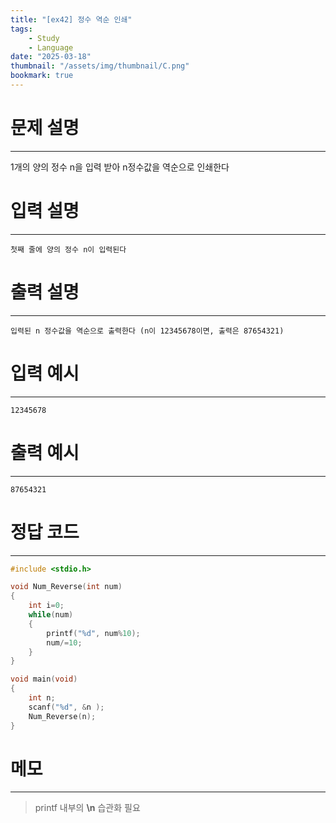 ```yaml
---
title: "[ex42] 정수 역순 인쇄"
tags:
    - Study
    - Language
date: "2025-03-18"
thumbnail: "/assets/img/thumbnail/C.png"
bookmark: true
---
```

# 문제 설명
---
1개의 양의 정수 n을 입력 받아 n정수값을 역순으로 인쇄한다

# 입력 설명
---

```
첫째 줄에 양의 정수 n이 입력된다
```

# 출력 설명
---

```
입력된 n 정수값을 역순으로 출력한다 (n이 12345678이면, 출력은 87654321)
```

# 입력 예시
---

```
12345678
```

# 출력 예시
---

```
87654321
```

# 정답 코드
---

```c
#include <stdio.h>

void Num_Reverse(int num)
{
	int i=0;
	while(num)
	{
		printf("%d", num%10);
		num/=10; 
	}
}

void main(void)
{
    int n;
    scanf("%d", &n );
	Num_Reverse(n);
}
```

# 메모
---
> printf 내부의 **\n** 습관화 필요